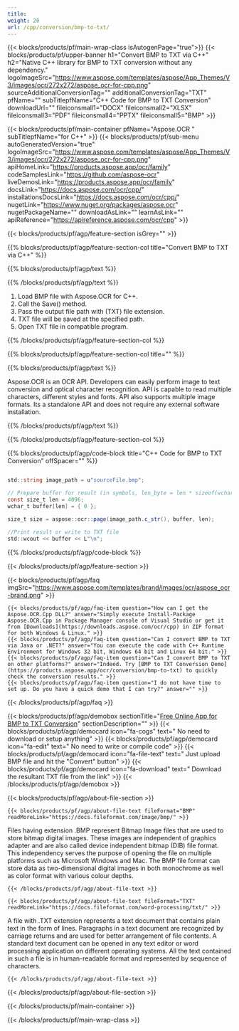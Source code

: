 ```yaml
---
title:  
weight: 20
url: /cpp/conversion/bmp-to-txt/ 
---
```


{{< blocks/products/pf/main-wrap-class isAutogenPage="true">}}
{{< blocks/products/pf/upper-banner h1="Convert BMP to TXT via C++" h2="Native C++ library for BMP to TXT conversion without any dependency." logoImageSrc="https://www.aspose.com/templates/aspose/App_Themes/V3/images/ocr/272x272/aspose_ocr-for-cpp.png" sourceAdditionalConversionTag="" additionalConversionTag="TXT" pfName="" subTitlepfName="C++ Code for BMP to TXT Conversion" downloadUrl="" fileiconsmall1="DOCX" fileiconsmall2="XLSX" fileiconsmall3="PDF" fileiconsmall4="PPTX" fileiconsmall5="BMP" >}}

{{< blocks/products/pf/main-container pfName="Aspose.OCR " subTitlepfName="for C++" >}}
{{< blocks/products/pf/sub-menu autoGeneratedVersion="true" logoImageSrc="https://www.aspose.com/templates/aspose/App_Themes/V3/images/ocr/272x272/aspose_ocr-for-cpp.png" apiHomeLink="https://products.aspose.app/ocr/family" codeSamplesLink="https://github.com/aspose-ocr" liveDemosLink="https://products.aspose.app/ocr/family" docsLink="https://docs.aspose.com/ocr/cpp/" installationsDocsLink="https://docs.aspose.com/ocr/cpp/" nugetLink="https://www.nuget.org/packages/aspose.ocr" nugetPackageName="" downloadAsLink="" learnAsLink="" apiReference="https://apireference.aspose.com/ocr/cpp" >}}

{{< blocks/products/pf/agp/feature-section isGrey="" >}}

{{% blocks/products/pf/agp/feature-section-col title="Convert BMP to TXT via C++" %}}

{{% blocks/products/pf/agp/text %}}

{{% /blocks/products/pf/agp/text %}}

1.  Load BMP file with Aspose.OCR for C++.
1.  Call the Save() method.
1.  Pass the output file path with (TXT) file extension.
1.  TXT file will be saved at the specified path.
1.  Open TXT file in compatible program.

{{% /blocks/products/pf/agp/feature-section-col %}}

{{% blocks/products/pf/agp/feature-section-col title="" %}}

{{% blocks/products/pf/agp/text %}}

 Aspose.OCR is an OCR API. Developers can easily perform image to text conversion and optical character recognition. API is capable to read multiple characters, different styles and fonts. API also supports multiple image formats. Its a standalone API and does not require any external software installation.

{{% /blocks/products/pf/agp/text %}}

{{% /blocks/products/pf/agp/feature-section-col %}}

{{% blocks/products/pf/agp/code-block title="C++ Code for BMP to TXT Conversion" offSpacer="" %}}

```cs

std::string image_path = u"sourceFile.bmp";

// Prepare buffer for result (in symbols, len_byte = len * sizeof(wchar_t))
const size_t len = 4096;
wchar_t buffer[len] = { 0 };

size_t size = aspose::ocr::page(image_path.c_str(), buffer, len);

//Print result or write to TXT file
std::wcout << buffer << L"\n";

```

{{% /blocks/products/pf/agp/code-block %}}

{{< /blocks/products/pf/agp/feature-section >}}

{{< blocks/products/pf/agp/faq imgSrc="https://www.aspose.com/templates/brand/images/ocr/aspose_ocr-brand.png" >}}

    {{< blocks/products/pf/agp/faq-item question="How can I get the Aspose.OCR.Cpp DLL?" answer="Simply execute Install-Package Aspose.OCR.Cpp in Package Manager console of Visual Studio or get it from [Downloads](https://downloads.aspose.com/ocr/cpp) in ZIP format for both Windows & Linux." >}}
    {{< blocks/products/pf/agp/faq-item question="Can I convert BMP to TXT via Java or .NET?" answer="You can execute the code with C++ Runtime Environment for Windows 32 bit, Windows 64 bit and Linux 64 bit." >}}
    {{< blocks/products/pf/agp/faq-item question="Can I convert BMP to TXT on other platforms?" answer="Indeed. Try [BMP to TXT Conversion Demo](https://products.aspose.app/ocr/conversion/bmp-to-txt) to quickly check the conversion results." >}}
    {{< blocks/products/pf/agp/faq-item question="I do not have time to set up. Do you have a quick demo that I can try?" answer="" >}}
 
{{< /blocks/products/pf/agp/faq >}}

<!-- aboutfile Starts -->

{{< blocks/products/pf/agp/demobox sectionTitle="[Free Online App for BMP to TXT Conversion](https://products.aspose.app/ocr/conversion/bmp-to-txt)" sectionDescription="" >}}
        {{< blocks/products/pf/agp/democard icon="fa-cogs" text=" No need to download or setup anything" >}}
        {{< blocks/products/pf/agp/democard icon="fa-edit" text=" No need to write or compile code" >}}
        {{< blocks/products/pf/agp/democard icon="fa-file-text" text=" Just upload BMP file and hit the \"Convert\" button" >}}
        {{< blocks/products/pf/agp/democard icon="fa-download" text=" Download the resultant TXT file from the link" >}}
{{< /blocks/products/pf/agp/demobox >}}

{{< blocks/products/pf/agp/about-file-section >}}

    {{< blocks/products/pf/agp/about-file-text fileFormat="BMP" readMoreLink="https://docs.fileformat.com/image/bmp/" >}}
Files having extension .BMP represent Bitmap Image files that are used to store bitmap digital images. These images are independent of graphics adapter and are also called device independent bitmap (DIB) file format. This independency serves the purpose of opening the file on multiple platforms such as Microsoft Windows and Mac. The BMP file format can store data as two-dimensional digital images  in both monochrome as well as color format with various colour depths.

    {{< /blocks/products/pf/agp/about-file-text >}}

    {{< blocks/products/pf/agp/about-file-text fileFormat="TXT" readMoreLink="https://docs.fileformat.com/word-processing/txt/" >}}
A file with .TXT extension represents a text document that contains plain text in the form of lines. Paragraphs in a text document are recognized by carriage returns and are used for better arrangement of file contents. A standard text document can be opened in any text editor or word processing application on different operating systems. All the text contained in such a file is in human-readable format and represented by sequence of characters.

    {{< /blocks/products/pf/agp/about-file-text >}}

{{< /blocks/products/pf/agp/about-file-section >}}

<!-- aboutfile Ends -->

{{< /blocks/products/pf/main-container >}}
    
{{< /blocks/products/pf/main-wrap-class >}}
